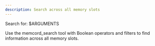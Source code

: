 ```yaml
---
description: Search across all memory slots
---
```


Search for: $ARGUMENTS

Use the memcord_search tool with Boolean operators and filters to find information across all memory slots.